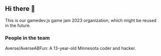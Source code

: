 ## Hi there 👋

This is our gamedev.js game jam 2023 organization, which might be reused in the future.

### People in the team
Averse/AverseABFun: A 13-year-old Minnesota coder and hacker.
<!-- Psst - people in the team! Add info about yourself here! -->
